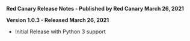 **Red Canary Release Notes - Published by Red Canary March 26, 2021**


**Version 1.0.3 - Released March 26, 2021**

* Initial Release with Python 3 support
